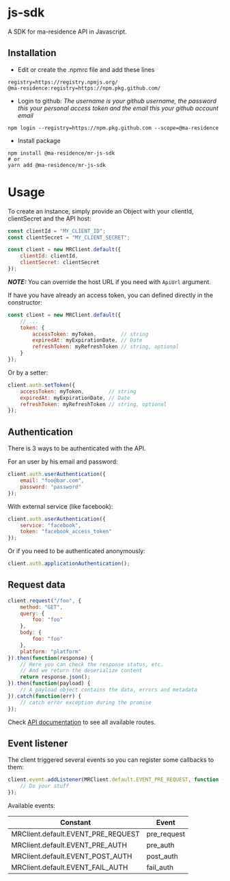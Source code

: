 # js-sdk

A SDK for ma-residence API in Javascript.

## Installation

- Edit or create the .npmrc file and add these lines
```
registry=https://registry.npmjs.org/
@ma-residence:registry=https://npm.pkg.github.com/
```

- Login to github: *The username is your github username, the password this your personal access token and the email this your github account email*
```
npm login --registry=https://npm.pkg.github.com --scope=@ma-residence
```

- Install package
```
npm install @ma-residence/mr-js-sdk
# or
yarn add @ma-residence/mr-js-sdk 
```

# Usage

To create an instance, simply provide an Object with your clientId, clientSecret and the API host:

```js
const clientId = "MY_CLIENT_ID";
const clientSecret = "MY_CLIENT_SECRET";

const client = new MRClient.default({
    clientId: clientId,
    clientSecret: clientSecret
});
```

***NOTE:*** You can override the host URL if you need with `ApiUrl` argument.

If have you have already an access token, you can defined directly in the constructor:
```js
const client = new MRClient.default({
    // ...
    token: {
        accessToken: myToken,        // string
        expiredAt: myExpirationDate, // Date
        refreshToken: myRefreshToken // string, optional
    }
});
```
Or by a setter:
```js
client.auth.setToken({
    accessToken: myToken,        // string
    expiredAt: myExpirationDate, // Date
    refreshToken: myRefreshToken // string, optional
});
```

## Authentication

There is 3 ways to be authenticated with the API.

For an user by his email and password:

```js
client.auth.userAuthentication({
    email: "foo@bar.com",
    password: "password"
});
```

With external service (like facebook):

```js
client.auth.userAuthentication({
    service: "facebook",
    token: "facebook_access_token"
});
```

Or if you need to be authenticated anonymously:

```js
client.auth.applicationAuthentication();
```

## Request data

```js
client.request("/foo", {
    method: "GET",
    query: {
        foo: "foo"
    },
    body: {
        foo: "foo"
    },
    platform: "platform"
}).then(function(response) {
    // Here you can check the response status, etc.
    // And we return the deserialize content
    return response.json();
}).then(function(payload) {
    // A payload object contains the data, errors and metadata    
}).catch(function(err) {
    // catch error exception during the promise
});
```

Check [API documentation](http://doc.ma-residence.fr) to see all available routes.

## Event listener

The client triggered several events so you can register some callbacks to them:

```js
client.event.addListener(MRClient.default.EVENT_PRE_REQUEST, function (client) {
    // Do your stuff
});
```

Available events:

|              Constant              |    Event    |
|                 ---                |     ---     |
| MRClient.default.EVENT_PRE_REQUEST | pre_request |
| MRClient.default.EVENT_PRE_AUTH    |  pre_auth   |
| MRClient.default.EVENT_POST_AUTH   |  post_auth  |
| MRClient.default.EVENT_FAIL_AUTH   |  fail_auth  |
